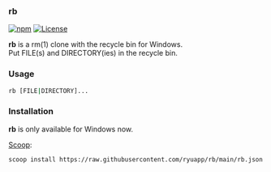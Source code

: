 ### rb

[![npm](https://github.com/ryuapp/rb/workflows/CI/badge.svg)](https://github.com/ryuapp/rb/actions?query=workflow%3ACI)
[![License](https://img.shields.io/github/license/ryuapp/rb?labelColor=171717&color=39b54a&label=License)](https://github.com/ryuapp/rb/blob/main/LICENSE)

**rb** is a rm(1) clone with the recycle bin for Windows.\
Put FILE(s) and DIRECTORY(ies) in the recycle bin.

### Usage

```sh
rb [FILE|DIRECTORY]...
```

### Installation

**rb** is only available for Windows now.

[Scoop](https://scoop.sh):

```bash
scoop install https://raw.githubusercontent.com/ryuapp/rb/main/rb.json
```
